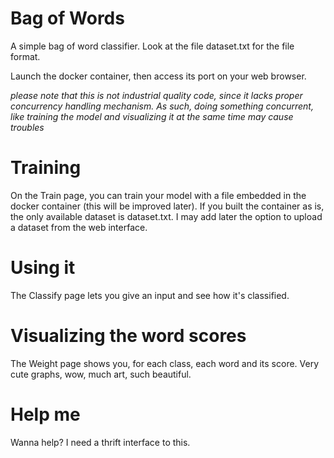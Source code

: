 # Bag of Words

A simple bag of word classifier. Look at the file dataset.txt for the file format.

Launch the docker container, then access its port on your web browser.

*please note that this is not industrial quality code, since it lacks proper
concurrency handling mechanism. As such, doing something concurrent, like
training the model and visualizing it at the same time may cause troubles*

# Training

On the Train page, you can train your model with a file embedded in the docker
container (this will be improved later). If you built the container as is, the
only available dataset is dataset.txt. I may add later the option to upload a
dataset from the web interface.

# Using it

The Classify page lets you give an input and see how it's classified.

# Visualizing the word scores

The Weight page shows you, for each class, each word and its score. Very cute
graphs, wow, much art, such beautiful.

# Help me

Wanna help? I need a thrift interface to this.
